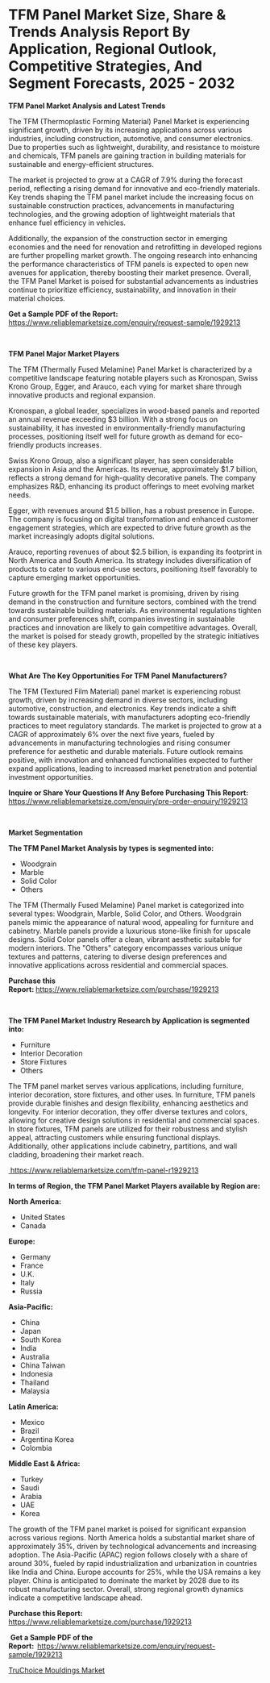 <p><h1>TFM Panel Market Size, Share & Trends Analysis Report By Application, Regional Outlook, Competitive Strategies, And Segment Forecasts, 2025 - 2032</h1></p><p><strong>TFM Panel Market Analysis and Latest Trends</strong></p>
<p><p>The TFM (Thermoplastic Forming Material) Panel Market is experiencing significant growth, driven by its increasing applications across various industries, including construction, automotive, and consumer electronics. Due to properties such as lightweight, durability, and resistance to moisture and chemicals, TFM panels are gaining traction in building materials for sustainable and energy-efficient structures. </p><p>The market is projected to grow at a CAGR of 7.9% during the forecast period, reflecting a rising demand for innovative and eco-friendly materials. Key trends shaping the TFM panel market include the increasing focus on sustainable construction practices, advancements in manufacturing technologies, and the growing adoption of lightweight materials that enhance fuel efficiency in vehicles.</p><p>Additionally, the expansion of the construction sector in emerging economies and the need for renovation and retrofitting in developed regions are further propelling market growth. The ongoing research into enhancing the performance characteristics of TFM panels is expected to open new avenues for application, thereby boosting their market presence. Overall, the TFM Panel Market is poised for substantial advancements as industries continue to prioritize efficiency, sustainability, and innovation in their material choices.</p></p>
<p><strong>Get a Sample PDF of the Report:&nbsp;</strong> <a href="https://www.reliablemarketsize.com/enquiry/request-sample/1929213?utm_campaign=1103&utm_medium=2&utm_source=Github&utm_content=ia&utm_term=29032025&utm_id=tfm-panel">https://www.reliablemarketsize.com/enquiry/request-sample/1929213</a></p>
<p>&nbsp;</p>
<p><strong>TFM Panel Major Market Players</strong></p>
<p><p>The TFM (Thermally Fused Melamine) Panel Market is characterized by a competitive landscape featuring notable players such as Kronospan, Swiss Krono Group, Egger, and Arauco, each vying for market share through innovative products and regional expansion.</p><p>Kronospan, a global leader, specializes in wood-based panels and reported an annual revenue exceeding $3 billion. With a strong focus on sustainability, it has invested in environmentally-friendly manufacturing processes, positioning itself well for future growth as demand for eco-friendly products increases.</p><p>Swiss Krono Group, also a significant player, has seen considerable expansion in Asia and the Americas. Its revenue, approximately $1.7 billion, reflects a strong demand for high-quality decorative panels. The company emphasizes R&D, enhancing its product offerings to meet evolving market needs.</p><p>Egger, with revenues around $1.5 billion, has a robust presence in Europe. The company is focusing on digital transformation and enhanced customer engagement strategies, which are expected to drive future growth as the market increasingly adopts digital solutions.</p><p>Arauco, reporting revenues of about $2.5 billion, is expanding its footprint in North America and South America. Its strategy includes diversification of products to cater to various end-use sectors, positioning itself favorably to capture emerging market opportunities.</p><p>Future growth for the TFM panel market is promising, driven by rising demand in the construction and furniture sectors, combined with the trend towards sustainable building materials. As environmental regulations tighten and consumer preferences shift, companies investing in sustainable practices and innovation are likely to gain competitive advantages. Overall, the market is poised for steady growth, propelled by the strategic initiatives of these key players.</p></p>
<p>&nbsp;</p>
<p><strong>What Are The Key Opportunities For TFM Panel Manufacturers?</strong></p>
<p><p>The TFM (Textured Film Material) panel market is experiencing robust growth, driven by increasing demand in diverse sectors, including automotive, construction, and electronics. Key trends indicate a shift towards sustainable materials, with manufacturers adopting eco-friendly practices to meet regulatory standards. The market is projected to grow at a CAGR of approximately 6% over the next five years, fueled by advancements in manufacturing technologies and rising consumer preference for aesthetic and durable materials. Future outlook remains positive, with innovation and enhanced functionalities expected to further expand applications, leading to increased market penetration and potential investment opportunities.</p></p>
<p><strong>Inquire or Share Your Questions If Any Before Purchasing This Report:</strong> <a href="https://www.reliablemarketsize.com/enquiry/pre-order-enquiry/1929213?utm_campaign=1103&utm_medium=2&utm_source=Github&utm_content=ia&utm_term=29032025&utm_id=tfm-panel">https://www.reliablemarketsize.com/enquiry/pre-order-enquiry/1929213</a></p>
<p>&nbsp;</p>
<p><strong>Market Segmentation</strong></p>
<p><strong>The TFM Panel Market Analysis by types is segmented into:</strong></p>
<p><ul><li>Woodgrain</li><li>Marble</li><li>Solid Color</li><li>Others</li></ul></p>
<p><p>The TFM (Thermally Fused Melamine) Panel market is categorized into several types: Woodgrain, Marble, Solid Color, and Others. Woodgrain panels mimic the appearance of natural wood, appealing for furniture and cabinetry. Marble panels provide a luxurious stone-like finish for upscale designs. Solid Color panels offer a clean, vibrant aesthetic suitable for modern interiors. The "Others" category encompasses various unique textures and patterns, catering to diverse design preferences and innovative applications across residential and commercial spaces.</p></p>
<p><strong>Purchase this Report:&nbsp;</strong><a href="https://www.reliablemarketsize.com/purchase/1929213?utm_campaign=1103&utm_medium=2&utm_source=Github&utm_content=ia&utm_term=29032025&utm_id=tfm-panel">https://www.reliablemarketsize.com/purchase/1929213</a></p>
<p>&nbsp;</p>
<p><strong>The TFM Panel Market Industry Research by Application is segmented into:</strong></p>
<p><ul><li>Furniture</li><li>Interior Decoration</li><li>Store Fixtures</li><li>Others</li></ul></p>
<p><p>The TFM panel market serves various applications, including furniture, interior decoration, store fixtures, and other uses. In furniture, TFM panels provide durable finishes and design flexibility, enhancing aesthetics and longevity. For interior decoration, they offer diverse textures and colors, allowing for creative design solutions in residential and commercial spaces. In store fixtures, TFM panels are utilized for their robustness and stylish appeal, attracting customers while ensuring functional displays. Additionally, other applications include cabinetry, partitions, and wall cladding, broadening their market reach.</p></p>
<p><a href="https://www.reliablemarketsize.com/tfm-panel-r1929213?utm_campaign=1103&utm_medium=2&utm_source=Github&utm_content=ia&utm_term=29032025&utm_id=tfm-panel">&nbsp;https://www.reliablemarketsize.com/tfm-panel-r1929213</a></p>
<p><strong>In terms of Region, the TFM Panel Market Players available by Region are:</strong></p>
<p>
    <p> <strong> North America: </strong>
        <ul>
            <li>United States</li>
            <li>Canada</li>
        </ul>
        </p> 
    <p> <strong> Europe: </strong>
        <ul>
            <li>Germany</li>
            <li>France</li>
            <li>U.K.</li>
            <li>Italy</li>
            <li>Russia</li>
        </ul>
        </p> 
    <p> <strong> Asia-Pacific: </strong>
        <ul>
            <li>China</li>
            <li>Japan</li>
            <li>South Korea</li>
            <li>India</li>
            <li>Australia</li>
            <li>China Taiwan</li>
            <li>Indonesia</li>
            <li>Thailand</li>
            <li>Malaysia</li>
        </ul>
        </p> 
    <p> <strong> Latin America: </strong>
        <ul>
            <li>Mexico</li>
            <li>Brazil</li>
            <li>Argentina Korea</li>
            <li>Colombia</li>
        </ul>
        </p> 
    <p> <strong> Middle East & Africa: </strong>
        <ul>
            <li>Turkey</li>
            <li>Saudi</li>
            <li>Arabia</li>
            <li>UAE</li>
            <li>Korea</li>
        </ul>
    </p>
    </p>
<p><p>The growth of the TFM panel market is poised for significant expansion across various regions. North America holds a substantial market share of approximately 35%, driven by technological advancements and increasing adoption. The Asia-Pacific (APAC) region follows closely with a share of around 30%, fueled by rapid industrialization and urbanization in countries like India and China. Europe accounts for 25%, while the USA remains a key player. China is anticipated to dominate the market by 2028 due to its robust manufacturing sector. Overall, strong regional growth dynamics indicate a competitive landscape ahead.</p></p>
<p><strong>Purchase this Report: </strong><a href="https://www.reliablemarketsize.com/purchase/1929213?utm_campaign=1103&utm_medium=2&utm_source=Github&utm_content=ia&utm_term=29032025&utm_id=tfm-panel">https://www.reliablemarketsize.com/purchase/1929213</a></p>
<p>&nbsp;<strong>Get a Sample PDF of the Report:&nbsp;&nbsp;</strong><a href="https://www.reliablemarketsize.com/enquiry/request-sample/1929213?utm_campaign=1103&utm_medium=2&utm_source=Github&utm_content=ia&utm_term=29032025&utm_id=tfm-panel">https://www.reliablemarketsize.com/enquiry/request-sample/1929213</a></p>
<p><strong></strong></p>
<p><p><a href="https://github.com/gdfhhhj/Market-Research-Report-List-7/blob/main/truchoice-mouldings-market.md?utm_campaign=1103&utm_medium=2&utm_source=Github&utm_content=ia&utm_term=29032025&utm_id=tfm-panel">TruChoice Mouldings Market</a></p></p>